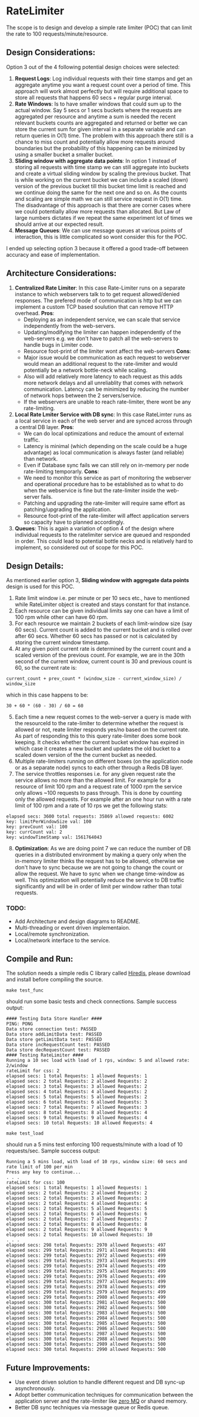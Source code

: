 # RateLimiter
The scope is to design and develop a simple rate limiter (POC) that can limit the rate to 100 requests/minute/resource.

## Design Considerations:
  Option 3 out of the 4 following potential design choices were selected:
  1. **Request Logs**: Log individual requests with their time stamps and get an aggregate anytime you want a request count over a period of time. This approach will work almost perfectly but will require additional space to store all requests that happens 60 secs + regular purge interval.
  2. **Rate Windows**: Is to have smaller windows that could sum up to the actual window. Say 5 secs or 1 secs buckets where the requests are aggregated per resource and anytime a sum is needed the recent relevant buckets counts are aggregated and returned or better we can store the current sum for given interval in a separate variable and can return queries in O(1) time. The problem with this approach there still is a chance to miss count and potentially allow more requests around boundaries but the probability of this happening can be minimized by using a smaller bucket a smaller bucket.
  3. **Sliding window with aggregate data points**: In option 1 instead of storing all requests with time stamp we can still aggregate into buckets and create a virtual sliding window by scaling the previous bucket. That is while working on the current bucket we can include a scaled (down) version of the previous bucket till this bucket time limit is reached and we continue doing the same for the next one and so on. As the counts and scaling are simple math we can still service request in O(1) time. The disadvantage of this approach is that there are corner cases where we could potentially allow more requests than allocated. But Law of large numbers dictates if we repeat the same experiment lot of times we should arrive at our expected result.
  4. **Message Queues**: We can use message queues at various points of interaction, this is little complicated so wont consider this for the POC.
  
  I ended up selecting option 3 because it offered a good trade-off between accuracy and ease of implementation.
  
## Architecture Considerations:
  1. **Centralized Rate Limiter**:
    In this case Rate-Limiter runs on a separate instance to which webservers talk to to get request allowed/denied responses. The prefered mode of communication is http but we can implement a custom TCP based soulution that can remove HTTP overhead.
      **Pros**:
        * Deploying as an independent service, we can scale that service independently from the web-servers. 
        * Updating/modifying the limiter can happen independently of the web-servers e.g. we don't have to patch all the web-servers to handle bugs in Limiter code.
        * Resource foot-print of the limiter wont affect the web-servers
      **Cons**:
        * Major issue would be communication as each request to webserver would mean an additional request to the rate-limiter and would potentially be a network bottle-neck while scaling. 
        * Also will add relatively more latency to each request as this adds more network delays and all unreliablity that comes with network communication. Latency can be minimized by reducing the number of network hops between the 2 servers/service.
        * If the webservers are unable to reach rate-limiter, there wont be any rate-limiting.
  2. **Local Rate Lmiter Service with DB sync**:
    In this case RateLimter runs as a local service in each of the web server and are synced across through a central DB layer.
      **Pros**:
        * We can do local optimizations and reduce the amount of external traffic.
        * Latency is minimal (which depending on the scale could be a huge advantage) as local communication is always faster (and reliable) than network.
        * Even if Database sync fails we can still rely on in-memory per node rate-limiting temporarly. 
      **Cons**:
        * We need to monitor this service as part of monitoring the webserver and operational procedure has to be established as to what to do when the webservice is fine but the rate-limiter inside the web-server fails.
        * Patching and upgrading the rate-limiter will require same effort as patching/upgrading the application.
        * Resource foot-print of the rate-limiter will affect application servers so capacity have to planned accordingly.
  3. **Queues**:
    This is again a variation of option 4 of the design where individual requests to the ratelimiter service are queued and responded in order. This could lead to potential bottle necks and is relatively hard to implement, so considered out of scope for this POC.
  
## Design Details:
  As mentioned earlier option 3, **Sliding window with aggregate data points** design is used for this POC. 
  1. Rate limit window i.e. per minute or per 10 secs etc., have to mentioned while RateLimiter object is created and stays constant for that instance.
  2. Each resource can be given individual limits say one can have a limit of 100 rpm while other can have 60 rpm.
  3. For each resource we maintain 2 buckets of each limit-window size (say 60 secs). Current count is added to the current bucket and is rolled over after 60 secs. Whether 60 secs has passed or not is calculated by storing the current window timestamp.
  4. At any given point current rate is determined by the current count and a scaled version of the previous count. For example, we are in the 30th second of the current window, current count is 30 and previous count is 60, so the current rate is:
  ```
  current_count + prev_count * (window_size - current_window_size) / window_size
  ```
  which in this case happens to be:
  ```
  30 + 60 * (60 - 30) / 60 = 60
  ```
  5. Each time a new request comes to the web-server a query is made with the resourceId to the rate-limiter to determine whether the request is allowed or not, reate limiter responds yes/no based on the current rate. As part of responding this to this query rate-limiter does some book keeping. It checks whether the current bucket window has expired in which case it creates a new bucket and updates the old bucket to a scaled down version of the the current bucket as needed.
  6. Multiple rate-limiters running on different boxes (on the application node or as a separate node) syncs to each other through a Redis DB layer.
  7. The service throttles responses i.e. for any given request rate the service allows no more than the allowed limit. For example for a resource of limit 100 rpm and a request rate of 1000 rpm the service only allows ~100 requests to pass through. This is done by counting only the allowed requests.
  For example after an one hour run with a rate limit of 100 rpm and a rate of 10 rps we get the following stats:
  ```
  elapsed secs: 3600 total requests: 35869 allowed requests: 6002
  key: limitPerWindowSize val: 100
  key: prevCount val: 100
  key: currCount val: 2
  key: windowTimeStamp val: 1561764043
  ```
  8. **Optimization**: As we are doing point 7 we can reduce the number of DB queries in a distributed environment by making a query only when the in-memory limiter thinks the request has to be allowed, otherwise we don't have to sync because we are not going to change the count or allow the request. We have to sync when we change time-window as well. This optimization will potentially reduce the service to DB traffic significantly and will be in order of limit per window rather than total requests.
  
### TODO:
  * Add Architecture and design diagrams to README.
  * Multi-threading or event driven implementaion.
  * Local/remote synchronization.
  * Local/network interface to the service.

## Compile and Run:
  The solution needs a simple redis C library called [Hiredis](https://github.com/redis/hiredis), please download and install before compiling the source.
  ```
  make test_func
  ```
  should run some basic tests and check connections. Sample success output:
  ```
  #### Testing Data Store Handler ####
  PING: PONG
  Data store connection test: PASSED
  Data store addLimitData test: PASSED
  Data store getLimitData test: PASSED
  Data store incRequestCount test: PASSED
  Data store decRequestCount test: PASSED
  #### Testing RateLimiter ####
  Running a 10 sec load with load of 1 rps, window: 5 and allowed rate: 2/window
  rateLimit for css: 2
  elapsed secs: 1 total Requests: 1 allowed Requests: 1
  elapsed secs: 2 total Requests: 2 allowed Requests: 2
  elapsed secs: 3 total Requests: 3 allowed Requests: 2
  elapsed secs: 4 total Requests: 4 allowed Requests: 2
  elapsed secs: 5 total Requests: 5 allowed Requests: 2
  elapsed secs: 6 total Requests: 6 allowed Requests: 3
  elapsed secs: 7 total Requests: 7 allowed Requests: 3
  elapsed secs: 8 total Requests: 8 allowed Requests: 4
  elapsed secs: 9 total Requests: 9 allowed Requests: 4
  elapsed secs: 10 total Requests: 10 allowed Requests: 4
  ```
  
  ```
  make test_load
  ```
  should run a 5 mins test enforcing 100 requests/minute with a load of 10 requests/sec. Sample success output:
  ```
  Running a 5 mins load, with load of 10 rps, window size: 60 secs and rate limit of 100 per min
  Press any key to continue... 
  . . .
  rateLimit for css: 100
  elapsed secs: 1 total Requests: 1 allowed Requests: 1
  elapsed secs: 2 total Requests: 2 allowed Requests: 2
  elapsed secs: 2 total Requests: 3 allowed Requests: 3
  elapsed secs: 2 total Requests: 4 allowed Requests: 4
  elapsed secs: 2 total Requests: 5 allowed Requests: 5
  elapsed secs: 2 total Requests: 6 allowed Requests: 6
  elapsed secs: 2 total Requests: 7 allowed Requests: 7
  elapsed secs: 2 total Requests: 8 allowed Requests: 8
  elapsed secs: 2 total Requests: 9 allowed Requests: 9
  elapsed secs: 2 total Requests: 10 allowed Requests: 10
  . . .
  elapsed secs: 298 total Requests: 2970 allowed Requests: 497
  elapsed secs: 299 total Requests: 2971 allowed Requests: 498
  elapsed secs: 299 total Requests: 2972 allowed Requests: 499
  elapsed secs: 299 total Requests: 2973 allowed Requests: 499
  elapsed secs: 299 total Requests: 2974 allowed Requests: 499
  elapsed secs: 299 total Requests: 2975 allowed Requests: 499
  elapsed secs: 299 total Requests: 2976 allowed Requests: 499
  elapsed secs: 299 total Requests: 2977 allowed Requests: 499
  elapsed secs: 299 total Requests: 2978 allowed Requests: 499
  elapsed secs: 299 total Requests: 2979 allowed Requests: 499
  elapsed secs: 299 total Requests: 2980 allowed Requests: 499
  elapsed secs: 300 total Requests: 2981 allowed Requests: 500
  elapsed secs: 300 total Requests: 2982 allowed Requests: 500
  elapsed secs: 300 total Requests: 2983 allowed Requests: 500
  elapsed secs: 300 total Requests: 2984 allowed Requests: 500
  elapsed secs: 300 total Requests: 2985 allowed Requests: 500
  elapsed secs: 300 total Requests: 2986 allowed Requests: 500
  elapsed secs: 300 total Requests: 2987 allowed Requests: 500
  elapsed secs: 300 total Requests: 2988 allowed Requests: 500
  elapsed secs: 300 total Requests: 2989 allowed Requests: 500
  elapsed secs: 300 total Requests: 2990 allowed Requests: 500
  ```

## Future Improvements:
  * Use event driven solution to handle different request and DB sync-up asynchronously.
  * Adopt better communication techniques for communication between the application server and the rate-limiter like [zero MQ](http://zeromq.org/) or shared memory.
  * Better DB sync techniques via message queue or Redis queue.
    
